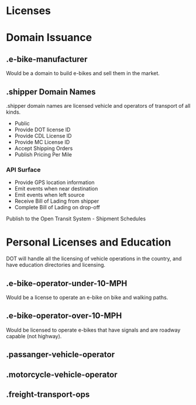 # Licenses

# Domain Issuance

## .e-bike-manufacturer

Would be a domain to build e-bikes and sell them in the market.

## .shipper Domain Names

.shipper domain names are licensed vehicle and operators of transport of all kinds.

- Public
- Provide DOT license ID
- Provide CDL License ID
- Provide MC License ID
- Accept Shipping Orders
- Publish Pricing Per Mile

### API Surface

- Provide GPS location information
- Emit events when near destination
- Emit events when left source
- Receive Bill of Lading from shipper
- Complete Bill of Lading on drop-off

Publish to the Open Transit System - Shipment Schedules

# Personal Licenses and Education

DOT will handle all the licensing of vehicle operations in the country, and have education directories and licensing.

## .e-bike-operator-under-10-MPH

Would be a license to operate an e-bike on bike and walking paths.

## .e-bike-operator-over-10-MPH

Would be licensed to operate e-bikes that have signals and are roadway capable (not highway).

## .passanger-vehicle-operator

## .motorcycle-vehicle-operator

## .freight-transport-ops
